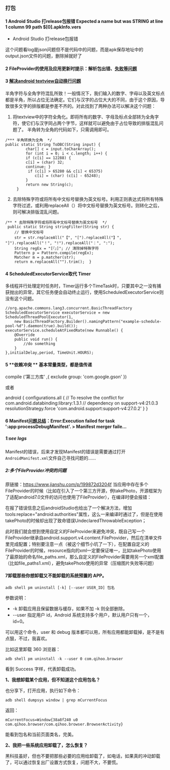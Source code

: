 ### 打包

#### 1 Android Studio 打release包报错 Expected a name but was STRING at line 1 column 99 path $[0].apkInfo.vers

 + Android Studio 打release包报错

 这个问题看log是json问题但不是代码中的问题，而是apk保存地址中的output.json文件的问题，删除掉就好了

#### 2 FileProvider的使用及应用更新时提示：解析包出错、[失败等问题](<https://blog.csdn.net/XST891205/article/details/79169552>)



#### 3  [解决android textview自动换行问题](http://aichixihongshi.iteye.com/blog/1407853)

半角字符与全角字符混乱所致！一般情况下，我们输入的数字、字母以及英文标点都是半角，所以占位无法确定。它们与汉字的占位大大的不同，由于这个原因，导致很多文字的排版都是参差不齐的。对此找到了两种办法可以解决这个问题： 

1. 将textview中的字符全角化。即将所有的数字、字母及标点全部转为全角字符，使它们与汉字同占两个字节，这样就可以避免由于占位导致的排版混乱问题了。 半角转为全角的代码如下，只需调用即可。  

```
/*** 半角转换为全角  */      
public static String ToDBC(String input) {        
​         char[] c = input.toCharArray();
​         for (int i = 0; i < c.length; i++) {     
​         if (c[i] == 12288) {    
​         c[i] = (char) 32;      
​         continue; }
​          if (c[i] > 65280 && c[i] < 65375)
​             c[i] = (char) (c[i] - 65248);
​         }
​         return new String(c);
​     }  
```





2. 去除特殊字符或将所有中文标号替换为英文标号。利用正则表达式将所有特殊字符过滤，或利用replaceAll（）将中文标号替换为英文标号。则转化之后，则可解决排版混乱问题。 

```
/** * 去除特殊字符或将所有中文标号替换为英文标号  */
 public static String stringFilter(String str) {     
	// 替换中文标号
	str = str.replaceAll("【", "[").replaceAll("】", "]").replaceAll("！", "!").replaceAll("：", ":");
	String regEx = "[『』]"; // 清除掉特殊字符 
	Pattern p = Pattern.compile(regEx);
    Matcher m = p.matcher(str);
    return m.replaceAll("").trim();  }  
```

#### 4 ScheduledExecutorService取代 Timer

多线程并行处理定时任务时，Timer运行多个TimeTask时，只要其中之一没有捕获抛出的异常，其它任务便会自动终止运行，使用ScheduledExecutorService则没有这个问题。 
            

    //org.apache.commons.lang3.concurrent.BasicThreadFactory
    ScheduledExecutorService executorService = new ScheduledThreadPoolExecutor(1,
        new BasicThreadFactory.Builder().namingPattern("example-schedule-pool-%d").daemon(true).build());
    executorService.scheduleAtFixedRate(new Runnable() {
        @Override
        public void run() {
            //do something
        }
    },initialDelay,period, TimeUnit.HOURS);
#### 5   **依赖冲突 **    基本常量类型，都是值传递


 compile ('第三方库' ,{
        exclude group: 'com.google.gson'
    })

或者

android {
        configurations.all {
        // To resolve the conflict for com.android.databinding:library:1.3.1
        // dependency on support-v4:21.0.3        
        resolutionStrategy.force 'com.android.support:support-v4:27.0.2'
    }
}





#### 6 Manifest[问题总结](https://www.jianshu.com/p/ea687b0fb955)：Error:Execution failed for task ':app:processDebugManifest'. > Manifest merger faile...

##### 1:see logs

Manifest的错误，后来才发现Manifest的错误是需要通过打开`AndroidManifest.xml`文件自己寻找问题的……

##### 2:多个FileProvider冲突的问题

原链接：https://www.jianshu.com/p/199872d3204f
 当应用中存在多个FileProvider的时候（比如在引入了一个第三方开源，例takePhoto，开源框架为了适配android7.0文件的访问也使用了FileProvider），在编译时便会报错：

在报了错误信息之后androidStudio也给出了一个解决方法，增加 tools:replace="android:authorities"属性，这么一来编译时通过了，但是在使用takePhoto的时候却出现了致命错误UndeclaredThrowableException；

此时我们就会想到使用自定义的FileProvider来避免冲突，既自己写一个FileProvider继承自android.support.v4.content.FileProvider，然后在清单文件里完成配置；特别要注意一点（被这个细节小坑了一下），在配置自定义的FileProvider的时候，resource指向的xml一定要保证唯一，比如takePhoto使用了最原始的命名file_paths.xml，那么自定义的FileProvider需要用另一个xml配置（比如file_paths1.xml），避免takePhoto使用的异常（压缩图片失败等问题）



#### 7卸载那些你想卸载又不能卸载的系统预置的 APP。

```
adb shell pm uninstall [-k] [--user USER_ID] 包名
```

参数说明：

- -k    卸载应用且保留数据与缓存，如果不加 -k 则全部删除。
- --user 指定用户 id，Android 系统支持多个用户，默认用户只有一个，id=0。

可以用这个命令，user 和 debug 版本都可以用，所有应用都能卸载掉，是不是有点狠，不过，我喜欢。

比如这里卸载 360 浏览器：

```
adb shell pm uninstall -k --user 0 com.qihoo.browser
```

看到 Success 字样，代表卸载成功。

**1、我想卸载某个应用，但不知道这个应用包名？**

也分享下，打开应用，执行如下命令：

```
adb shell dumpsys window | grep mCurrentFocus
```

返回：

```
mCurrentFocus=Window{38a8f240 u0 com.qihoo.browser/com.qihoo.browser.BrowserActivity}
```

能看到包名和当前页面类名，完美。

**2、我把一些系统应用卸载了，怎么恢复？**

黑科技虽好，但也不要把那些必要的应用给卸载了，如电话，如果真的冲动卸载了，可以通过恢复出厂设置方式恢复，问题不大，不要慌。